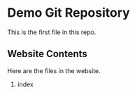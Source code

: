 # Demo Git Repository

This is the first file in this repo.

## Website Contents

Here are the files in the website.

1. index
